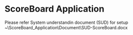 # ScoreBoard Application

Please refer System understandin document (SUD) for setup
~\ScoreBoard_Application\Document\SUD-ScoreBoard.docx